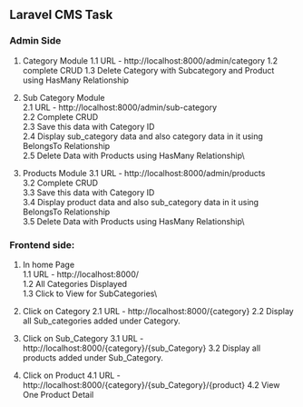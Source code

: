 ## Laravel CMS Task

### Admin Side

1. Category Module
	1.1 URL - http://localhost:8000/admin/category
	1.2 complete CRUD
	1.3 Delete Category with Subcategory and Product using HasMany Relationship

2. Sub Category Module\
	2.1 URL - http://localhost:8000/admin/sub-category\
	2.2 Complete CRUD\
	2.3 Save this data with Category ID\
	2.4 Display sub_category data and also category data in it using BelongsTo Relationship\
	2.5 Delete Data with Products using HasMany Relationship\

3. Products Module
	3.1 URL - http://localhost:8000/admin/products\
	3.2 Complete CRUD\
	3.3 Save this data with Category ID\
	3.4 Display product data and also sub_category data in it using BelongsTo Relationship\
	3.5 Delete Data with Products using HasMany Relationship\


### Frontend side:

1. In home Page\
	1.1 URL - http://localhost:8000/\
	1.2 All Categories Displayed\
	1.3 Click to View for SubCategories\

2. Click on Category
	2.1 URL - http://localhost:8000/{category}
	2.2 Display all Sub_categories added under Category.

3. Click on Sub_Category
	3.1 URL - http://localhost:8000/{category}/{sub_Category}
	3.2 Display all products added under Sub_Category.

4. Click on Product
	4.1 URL - http://localhost:8000/{category}/{sub_Category}/{product}
	4.2 View One Product Detail

